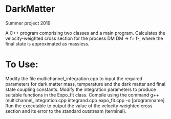 # DarkMatter
Summer project 2019

A C++ program comprising two classes and a main program. Calculates the velocity-weighted cross section for the process DM DM -> f+ f-, where the final state is approximated as massless. 

# To Use:
Modify the file multichannel_integration.cpp to input the required parameters for dark matter mass, temperature and the dark matter and final state coupling constants. Modify the integration parameters to produce suitable functions in the Expo_fit class. Compile using the command g++ multichannel_integration.cpp integrand.cpp expo_fit.cpp -o [programname]. Run the executable to output the value of the velocity-weighted cross section and its error to the standard outstream (terminal). 
